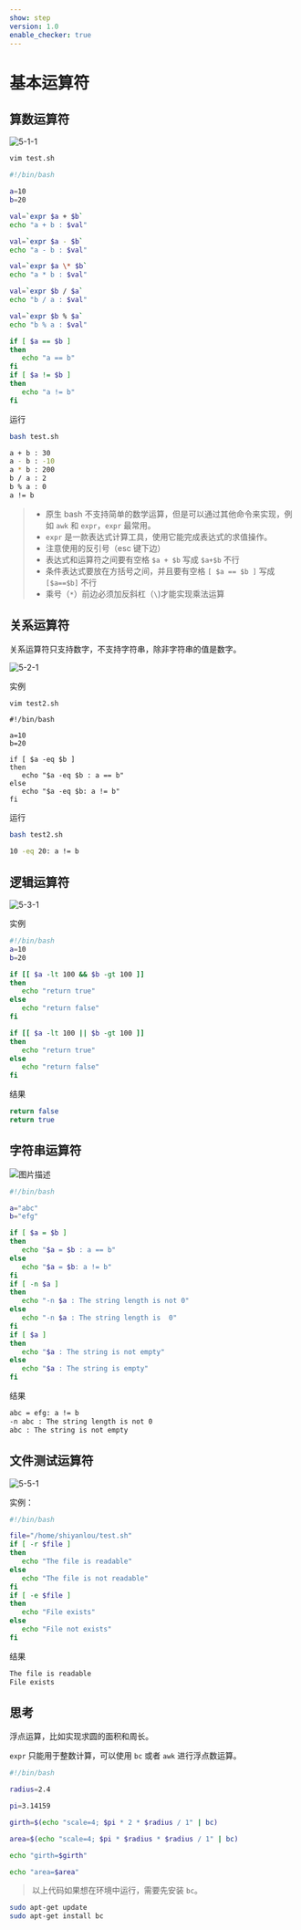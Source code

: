 ```yaml
---
show: step
version: 1.0
enable_checker: true
---
```


# 基本运算符

## 算数运算符

![5-1-1](https://doc.shiyanlou.com/document-uid8797labid3895timestamp1554172034738.png/wm)

```bash
vim test.sh
```

```bash
#!/bin/bash

a=10
b=20

val=`expr $a + $b`
echo "a + b : $val"

val=`expr $a - $b`
echo "a - b : $val"

val=`expr $a \* $b`
echo "a * b : $val"

val=`expr $b / $a`
echo "b / a : $val"

val=`expr $b % $a`
echo "b % a : $val"

if [ $a == $b ]
then
   echo "a == b"
fi
if [ $a != $b ]
then
   echo "a != b"
fi
```

运行

```bash
bash test.sh

a + b : 30
a - b : -10
a * b : 200
b / a : 2
b % a : 0
a != b
```

> - 原生 bash 不支持简单的数学运算，但是可以通过其他命令来实现，例如 `awk` 和 `expr`，`expr` 最常用。
> - `expr` 是一款表达式计算工具，使用它能完成表达式的求值操作。
> - 注意使用的反引号（esc 键下边）
> - 表达式和运算符之间要有空格 `$a + $b` 写成 `$a+$b` 不行
> - 条件表达式要放在方括号之间，并且要有空格 `[ $a == $b ]` 写成 `[$a==$b]` 不行
> - 乘号（`*`）前边必须加反斜杠（`\`)才能实现乘法运算

## 关系运算符

关系运算符只支持数字，不支持字符串，除非字符串的值是数字。

![5-2-1](https://doc.shiyanlou.com/document-uid8797labid3895timestamp1554172035555.png/wm)

实例

```bash
vim test2.sh
```

```bsah
#!/bin/bash

a=10
b=20

if [ $a -eq $b ]
then
   echo "$a -eq $b : a == b"
else
   echo "$a -eq $b: a != b"
fi
```

运行

```bash
bash test2.sh

10 -eq 20: a != b
```

## 逻辑运算符

![5-3-1](https://doc.shiyanlou.com/document-uid8797labid3895timestamp1554172035321.png/wm)

实例

```bash
#!/bin/bash
a=10
b=20

if [[ $a -lt 100 && $b -gt 100 ]]
then
   echo "return true"
else
   echo "return false"
fi

if [[ $a -lt 100 || $b -gt 100 ]]
then
   echo "return true"
else
   echo "return false"
fi
```

结果

```bash
return false
return true
```

## 字符串运算符

![图片描述](https://doc.shiyanlou.com/courses/uid600404-20191105-1572939096824/wm)

```bash
#!/bin/bash

a="abc"
b="efg"

if [ $a = $b ]
then
   echo "$a = $b : a == b"
else
   echo "$a = $b: a != b"
fi
if [ -n $a ]
then
   echo "-n $a : The string length is not 0"
else
   echo "-n $a : The string length is  0"
fi
if [ $a ]
then
   echo "$a : The string is not empty"
else
   echo "$a : The string is empty"
fi
```

结果

```bash
abc = efg: a != b
-n abc : The string length is not 0
abc : The string is not empty
```

## 文件测试运算符

![5-5-1](https://doc.shiyanlou.com/document-uid8797labid3895timestamp1554172035089.png/wm)

实例：

```bash
#!/bin/bash

file="/home/shiyanlou/test.sh"
if [ -r $file ]
then
   echo "The file is readable"
else
   echo "The file is not readable"
fi
if [ -e $file ]
then
   echo "File exists"
else
   echo "File not exists"
fi
```

结果

```bash
The file is readable
File exists
```

## 思考

浮点运算，比如实现求圆的面积和周长。

`expr` 只能用于整数计算，可以使用 `bc` 或者 `awk` 进行浮点数运算。

```bash
#!/bin/bash

radius=2.4

pi=3.14159

girth=$(echo "scale=4; $pi * 2 * $radius / 1" | bc)

area=$(echo "scale=4; $pi * $radius * $radius / 1" | bc)

echo "girth=$girth"

echo "area=$area"
```

> 以上代码如果想在环境中运行，需要先安装 `bc`。

```bash
sudo apt-get update
sudo apt-get install bc
```

